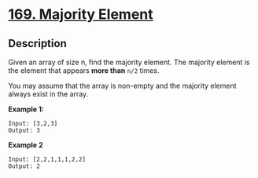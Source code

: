 # [169. Majority Element](https://leetcode.com/problems/majority-element/)

## Description
Given an array of size n, find the majority element.
The majority element is the element that appears **more than** ```n/2``` times.

You may assume that the array is non-empty and the majority element always exist in the array.

**Example 1:**
```
Input: [3,2,3]
Output: 3
```

**Example 2**
```
Input: [2,2,1,1,1,2,2]
Output: 2
```